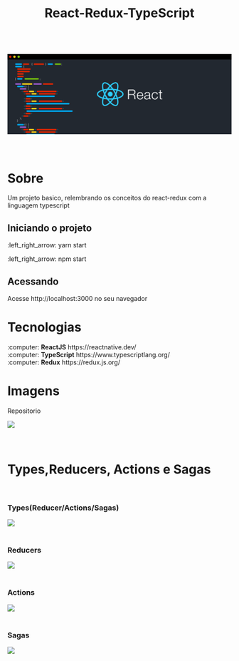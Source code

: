 <h1 align="center">React-Redux-TypeScript</h1>
<br/>
<h1 align="center">
  <img src="./assets/1_qaQYJcS48yV8oNJO8u8L5w.png"/>
</h1>

<br/>



<h1>Sobre</h1>

<p>Um projeto basico, relembrando os conceitos do react-redux com a linguagem typescript
</p>

<h2>Iniciando o projeto</h2>
<p>:left_right_arrow: yarn start</p>
<p>:left_right_arrow: npm start</p>

<h2>Acessando</h2>
<p>Acesse http://localhost:3000 no seu navegador</p>

<h1>Tecnologias</h1>
:computer:&nbsp<strong>ReactJS</strong> https://reactnative.dev/
<br/>
:computer:&nbsp<strong>TypeScript</strong>  https://www.typescriptlang.org/
<br/>
:computer:&nbsp<strong>Redux</strong>  https://redux.js.org/

<h1>Imagens</h1>
<p>Repositorio</p>
 <img src="https://ik.imagekit.io/jbqhfxwn5t/repository_1_qWslM4hfjV.png"/>
 <br/>
 <br/>
 <br/>
 
 <h1>Types,Reducers, Actions e Sagas</h1>
 <br/>
 <h3>Types(Reducer/Actions/Sagas)</h3>
 <img src="https://ik.imagekit.io/jbqhfxwn5t/types_i3mdMPf6KD.png"/>
 <br/>
 <br/>
<h3>Reducers</h3>
 <img src="https://ik.imagekit.io/jbqhfxwn5t/reducers_dGU3-xrqB.png"/>
 <br/>
 <br/>
 <h3>Actions</h3>
 <img src="https://ik.imagekit.io/jbqhfxwn5t/actions_vuLUF-JrZB.png"/>
 <br/>
 <br/>
 <h3>Sagas</h3>
 <img src="https://ik.imagekit.io/jbqhfxwn5t/sagas_6d6DMRdJNu-.png"/>
 



